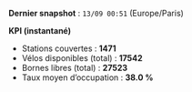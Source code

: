 **Dernier snapshot** : `13/09 00:51` (Europe/Paris)

**KPI (instantané)**

- Stations couvertes : **1471**
- Vélos disponibles (total) : **17542**
- Bornes libres (total) : **27523**
- Taux moyen d’occupation : **38.0 %**
